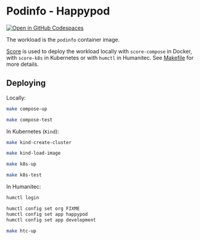 # Podinfo - Happypod

[![Open in GitHub Codespaces](https://github.com/codespaces/badge.svg)](https://codespaces.new/htc-kubecon-na-2024/happypod)

The workload is the `podinfo` container image.

[Score](https://score.dev/) is used to deploy the workload locally with `score-compose` in Docker, with `score-k8s` in Kubernetes or with `humctl` in Humanitec. See [Makefile](Makefile) for more details.

## Deploying

Locally:
```bash
make compose-up

make compose-test
```

In Kubernetes (`Kind`):
```bash
make kind-create-cluster

make kind-load-image

make k8s-up

make k8s-test
```

In Humanitec:
```bash
humctl login

humctl config set org FIXME
humctl config set app happypod
humctl config set app development

make htc-up
```
